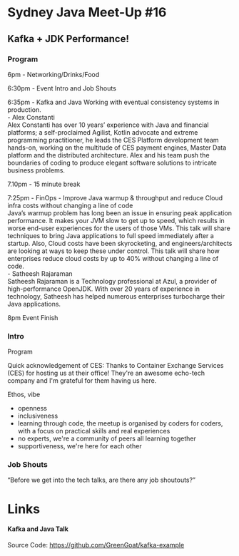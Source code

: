 # Sydney Java Meet-Up #16
## Kafka + JDK Performance!

### Program
6pm - Networking/Drinks/Food  

6:30pm - Event Intro and Job Shouts  

6:35pm - Kafka and Java
Working with eventual consistency systems in production.  
\- Alex Constanti  
Alex Constanti has over 10 years’ experience with Java and financial platforms; a self-proclaimed Agilist, Kotlin advocate and extreme programming practitioner, he leads the CES Platform development team hands-on, working on the multitude of CES payment engines, Master Data platform and the distributed architecture. Alex and his team push the boundaries of coding to produce elegant software solutions to intricate business problems.  

7.10pm - 15 minute break  

7:25pm - FinOps - Improve Java warmup & throughput and reduce Cloud infra costs without changing a line of code  
Java’s warmup problem has long been an issue in ensuring peak application performance. It makes your JVM slow to get up to speed, which results in worse end-user experiences for the users of those VMs. This talk will share techniques to bring Java applications to full speed immediately after a startup. Also, Cloud costs have been skyrocketing, and engineers/architects are looking at ways to keep these under control. This talk will share how enterprises reduce cloud costs by up to 40% without changing a line of code.  
\- Satheesh Rajaraman  
Satheesh Rajaraman is a Technology professional at Azul, a provider of high-performance OpenJDK. With over 20 years of experience in technology, Satheesh has helped numerous enterprises turbocharge their Java applications.   

8pm Event Finish  


### Intro
Program

Quick acknowledgement of CES:
Thanks to Container Exchange Services (CES) for hosting us at their office! They're an awesome echo-tech company and I'm grateful for them having us here. 

Ethos, vibe
* openness
* inclusiveness
* learning through code, the meetup is organised by coders for coders, with a focus on practical skills and real experiences
* no experts, we're a community of peers all learning together
* supportiveness, we're here for each other

### Job Shouts
“Before we get into the tech talks, are there any job shoutouts?”


# Links

#### Kafka and Java Talk

Source Code: https://github.com/GreenGoat/kafka-example  

